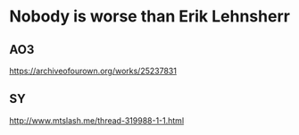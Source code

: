 # Nobody is worse than Erik Lehnsherr

## AO3

https://archiveofourown.org/works/25237831

## SY 

http://www.mtslash.me/thread-319988-1-1.html
